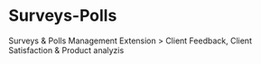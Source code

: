 # Surveys-Polls
Surveys &amp; Polls Management Extension > Client Feedback, Client Satisfaction &amp; Product analyzis
